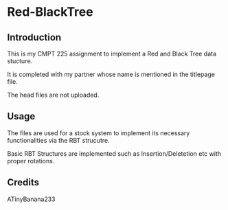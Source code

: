 # Red-BlackTree
## Introduction
This is my CMPT 225 assignment to implement a Red and Black Tree data stucture. <br />

It is completed with my partner whose name is mentioned in the titlepage file. <br />

The head files are not uploaded.

## Usage
The files are used for a stock system to implement its necessary functionalities via the RBT strucutre. <br />

Basic RBT Structures are implemented such as Insertion/Deletetion etc with proper rotations. <br />

## Credits
ATinyBanana233
